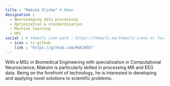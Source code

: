 ```yaml
---
title : "Maksim Slivka" # Name
designation : 
  - Neuroimaging data processing
  - Optimization & standardization
  - Machine learning
  - HPC
social : # themify icon pack : https://themify.me/themify-icons or fontawesome (https://fontawesome.com/icons)
  - icon : ti-github 
    link : "https://github.com/Mak2055"
---
```


With a MSc in Biomedical Engineering with specialization in Computational Neuroscience, Maksim is particularly skilled in processing MR and EEG data. Being on the forefront of technology, he is interested in developing and applying novel solutions to scientific problems.

